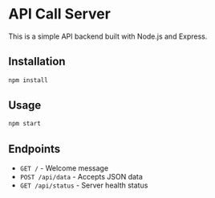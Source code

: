 # API Call Server

This is a simple API backend built with Node.js and Express.

## Installation
```bash
npm install
```

## Usage
```bash
npm start
```

## Endpoints
- `GET /` - Welcome message
- `POST /api/data` - Accepts JSON data
- `GET /api/status` - Server health status
